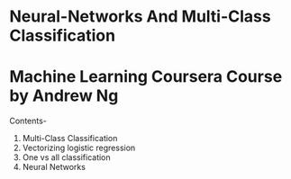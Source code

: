 # Neural-Networks And Multi-Class Classification
# Machine Learning Coursera Course by Andrew Ng
Contents-
1. Multi-Class Classification 
2. Vectorizing logistic regression
3. One vs all classification
4. Neural Networks
